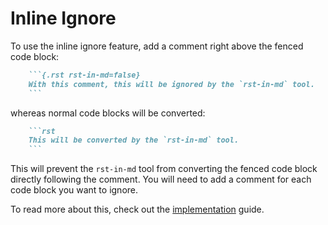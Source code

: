 # Inline Ignore

To use the inline ignore feature, add a comment right above the fenced code block:
```markdown hl_lines="1" title="ignore.md"
    ```{.rst rst-in-md=false}
    With this comment, this will be ignored by the `rst-in-md` tool.
    ```
```

whereas normal code blocks will be converted:
```markdown title="normal.md"
    ```rst
    This will be converted by the `rst-in-md` tool.
    ```
```

This will prevent the `rst-in-md` tool from converting the fenced code block directly following the comment. You will need to add a comment for each code block you want to ignore.

To read more about this, check out the [implementation](../explanations/implementation.md#inline-ignore) guide.
